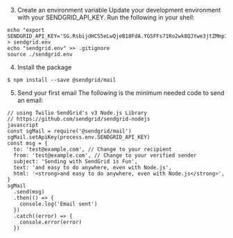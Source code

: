 3. Create an environment variable
Update your development environment with your SENDGRID_API_KEY. Run the following in your shell:

~~~
echo "export SENDGRID_API_KEY='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'" > sendgrid.env
echo "sendgrid.env" >> .gitignore
source ./sendgrid.env
~~~

4. Install the package

~~~
$ npm install --save @sendgrid/mail
~~~

5. Send your first email
The following is the minimum needed code to send an email:

~~~
// using Twilio SendGrid's v3 Node.js Library
// https://github.com/sendgrid/sendgrid-nodejs
javascript
const sgMail = require('@sendgrid/mail')
sgMail.setApiKey(process.env.SENDGRID_API_KEY)
const msg = {
  to: 'test@example.com', // Change to your recipient
  from: 'test@example.com', // Change to your verified sender
  subject: 'Sending with SendGrid is Fun',
  text: 'and easy to do anywhere, even with Node.js',
  html: '<strong>and easy to do anywhere, even with Node.js</strong>',
}
sgMail
  .send(msg)
  .then(() => {
    console.log('Email sent')
  })
  .catch((error) => {
    console.error(error)
  })
~~~


